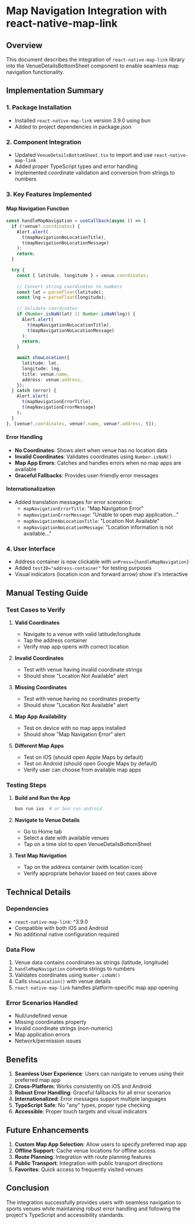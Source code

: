 # Map Navigation Integration with react-native-map-link

## Overview

This document describes the integration of `react-native-map-link` library into the VenueDetailsBottomSheet component to enable seamless map navigation functionality.

## Implementation Summary

### 1. Package Installation
- Installed `react-native-map-link` version 3.9.0 using bun
- Added to project dependencies in package.json

### 2. Component Integration
- Updated `VenueDetailsBottomSheet.tsx` to import and use `react-native-map-link`
- Added proper TypeScript types and error handling
- Implemented coordinate validation and conversion from strings to numbers

### 3. Key Features Implemented

#### Map Navigation Function
```typescript
const handleMapNavigation = useCallback(async () => {
  if (!venue?.coordinates) {
    Alert.alert(
      t(mapNavigationNoLocationTitle),
      t(mapNavigationNoLocationMessage)
    );
    return;
  }

  try {
    const { latitude, longitude } = venue.coordinates;
    
    // Convert string coordinates to numbers
    const lat = parseFloat(latitude);
    const lng = parseFloat(longitude);
    
    // Validate coordinates
    if (Number.isNaN(lat) || Number.isNaN(lng)) {
      Alert.alert(
        t(mapNavigationNoLocationTitle),
        t(mapNavigationNoLocationMessage)
      );
      return;
    }

    await showLocation({
      latitude: lat,
      longitude: lng,
      title: venue.name,
      address: venue.address,
    });
  } catch (error) {
    Alert.alert(
      t(mapNavigationErrorTitle),
      t(mapNavigationErrorMessage)
    );
  }
}, [venue?.coordinates, venue?.name, venue?.address, t]);
```

#### Error Handling
- **No Coordinates**: Shows alert when venue has no location data
- **Invalid Coordinates**: Validates coordinates using `Number.isNaN()`
- **Map App Errors**: Catches and handles errors when no map apps are available
- **Graceful Fallbacks**: Provides user-friendly error messages

#### Internationalization
- Added translation messages for error scenarios:
  - `mapNavigationErrorTitle`: "Map Navigation Error"
  - `mapNavigationErrorMessage`: "Unable to open map application..."
  - `mapNavigationNoLocationTitle`: "Location Not Available"
  - `mapNavigationNoLocationMessage`: "Location information is not available..."

### 4. User Interface
- Address container is now clickable with `onPress={handleMapNavigation}`
- Added `testID="address-container"` for testing purposes
- Visual indicators (location icon and forward arrow) show it's interactive

## Manual Testing Guide

### Test Cases to Verify

1. **Valid Coordinates**
   - Navigate to a venue with valid latitude/longitude
   - Tap the address container
   - Verify map app opens with correct location

2. **Invalid Coordinates**
   - Test with venue having invalid coordinate strings
   - Should show "Location Not Available" alert

3. **Missing Coordinates**
   - Test with venue having no coordinates property
   - Should show "Location Not Available" alert

4. **Map App Availability**
   - Test on device with no map apps installed
   - Should show "Map Navigation Error" alert

5. **Different Map Apps**
   - Test on iOS (should open Apple Maps by default)
   - Test on Android (should open Google Maps by default)
   - Verify user can choose from available map apps

### Testing Steps

1. **Build and Run the App**
   ```bash
   bun run ios  # or bun run android
   ```

2. **Navigate to Venue Details**
   - Go to Home tab
   - Select a date with available venues
   - Tap on a time slot to open VenueDetailsBottomSheet

3. **Test Map Navigation**
   - Tap on the address container (with location icon)
   - Verify appropriate behavior based on test cases above

## Technical Details

### Dependencies
- `react-native-map-link`: ^3.9.0
- Compatible with both iOS and Android
- No additional native configuration required

### Data Flow
1. Venue data contains coordinates as strings (latitude, longitude)
2. `handleMapNavigation` converts strings to numbers
3. Validates coordinates using `Number.isNaN()`
4. Calls `showLocation()` with venue details
5. `react-native-map-link` handles platform-specific map app opening

### Error Scenarios Handled
- Null/undefined venue
- Missing coordinates property
- Invalid coordinate strings (non-numeric)
- Map application errors
- Network/permission issues

## Benefits

1. **Seamless User Experience**: Users can navigate to venues using their preferred map app
2. **Cross-Platform**: Works consistently on iOS and Android
3. **Robust Error Handling**: Graceful fallbacks for all error scenarios
4. **Internationalized**: Error messages support multiple languages
5. **TypeScript Safe**: No "any" types, proper type checking
6. **Accessible**: Proper touch targets and visual indicators

## Future Enhancements

1. **Custom Map App Selection**: Allow users to specify preferred map app
2. **Offline Support**: Cache venue locations for offline access
3. **Route Planning**: Integration with route planning features
4. **Public Transport**: Integration with public transport directions
5. **Favorites**: Quick access to frequently visited venues

## Conclusion

The integration successfully provides users with seamless navigation to sports venues while maintaining robust error handling and following the project's TypeScript and accessibility standards.
